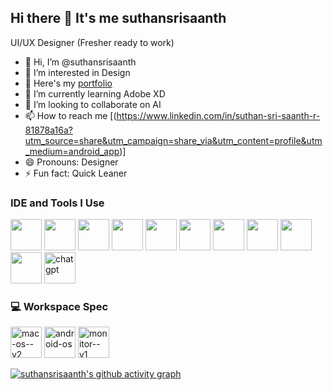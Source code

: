 ## Hi there 👋 It's me suthansrisaanth

UI/UX Designer (Fresher ready to work)
- 👋 Hi, I’m @suthansrisaanth
- 👀 I’m interested in Design
- 🔭 Here's my [portfolio](https://www.behance.net/fb30235e) 
- 🌱 I’m currently learning Adobe XD
- 💞️ I’m looking to collaborate on AI
- 📫 How to reach me [(https://www.linkedin.com/in/suthan-sri-saanth-r-81878a16a?utm_source=share&utm_campaign=share_via&utm_content=profile&utm_medium=android_app)]
- 😄 Pronouns: Designer
- ⚡ Fun fact: Quick Leaner

### IDE and Tools I Use
<img height="50" width="50" src="https://img.icons8.com/color/48/000000/figma--v1.png"/> 
<img height="50" width="50" src="https://img.icons8.com/doodle/48/000000/adobe-photoshop.png"/>
<img height="50" width="50" src="https://img.shields.io/badge/Adobe%20XD-FF61F6?style=for-the-badge&logo=Adobe%20XD&logoColor=white"/> 
<img height="50" width="50" src="https://img.shields.io/badge/Sketch-FFB387?style=for-the-badge&logo=sketch&logoColor=black"/> 
<img height="50" width="50" src="https://img.shields.io/badge/Canva-%2300C4CC.svg?&style=for-the-badge&logo=Canva&logoColor=white"/>
<img height="50" width="50" src="https://img.shields.io/badge/Behance-0054F7?style=for-the-badge&logo=behance&logoColor=white"/> 
<img height="50" width="50" src="https://img.shields.io/badge/Dribbble-EA4C89?style=for-the-badge&logo=dribbble&logoColor=white"/> 
<img height="50" width="50" src="https://img.shields.io/badge/Adobe%20after%20affects-CF96FD?style=for-the-badge&logo=Adobe%20after%20effects&logoColor=393665"/> 
<img height="50" width="50" src="https://img.shields.io/badge/Microsoft_Excel-217346?style=for-the-badge&logo=microsoft-excel&logoColor=white"/> 
<img height="50" width="50" src="https://img.shields.io/badge/Microsoft_PowerPoint-B7472A?style=for-the-badge&logo=microsoft-powerpoint&logoColor=white"/>
<img width="50" height="50" src="https://img.icons8.com/ios/50/chatgpt.png"alt="chatgpt"/>

### 💻 Workspace Spec
<img width="50" height="50" src="https://img.icons8.com/material-outlined/24/mac-os--v2.png" alt="mac-os--v2"/>
<img width="50" height="50" src="https://img.icons8.com/ios/50/android-os.png" alt="android-os"/>
<img width="50" height="50" src="https://img.icons8.com/pastel-glyph/64/monitor--v1.png" alt="monitor--v1"/>

[![suthansrisaanth's github activity graph](https://github-readme-activity-graph.vercel.app/graph?username=suthansrisaanth&bg_color=000000&color=ffffff&line=47ff4a&point=ffffff&area=true&hide_border=true)](https://github.com/ashutosh00710/github-readme-activity-graph)

<!---
suthansrisaanth/suthansrisaanth is a ✨ special ✨ repository because its `README.md` (this file) appears on your GitHub profile.
You can click the Preview link to take a look at your changes.
--->
